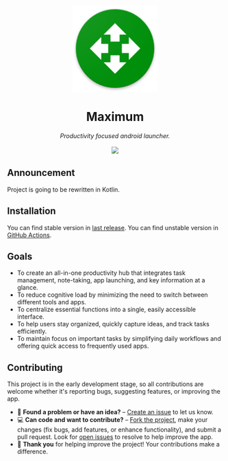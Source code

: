 <p align="center"><img src="https://raw.githubusercontent.com/orl0pl/maximum/refs/heads/master/android/app/src/main/res/mipmap-xxxhdpi/ic_launcher.png" width="200">
<h1 align="center">Maximum</h1>
<p align="center">
<i>Productivity focused android launcher.</i><br><br>
<a href="https://github.com/orl0pl/maximum/actions/workflows/main.yml"><img src="https://github.com/orl0pl/maximum/actions/workflows/main.yml/badge.svg" width="200"></a>
</p>

</p>

## Announcement

Project is going to be rewritten in Kotlin.

## Installation

You can find stable version in [last release](https://github.com/orl0pl/maximum/releases/latest). You can find unstable version in [GitHub Actions](https://github.com/orl0pl/maximum/actions).

## Goals

- To create an all-in-one productivity hub that integrates task management, note-taking, app launching, and key information at a glance.
- To reduce cognitive load by minimizing the need to switch between different tools and apps.
- To centralize essential functions into a single, easily accessible interface.
- To help users stay organized, quickly capture ideas, and track tasks efficiently.
- To maintain focus on important tasks by simplifying daily workflows and offering quick access to frequently used apps.

## Contributing

This project is in the early development stage, so all contributions are welcome whether it's reporting bugs, suggesting features, or improving the app.

- 🤔 **Found a problem or have an idea?** – [Create an issue](https://github.com/orl0pl/maximum/issues/new) to let us know.
- 💻 **Can code and want to contribute?** – [Fork the project](https://github.com/orl0pl/maximum/fork), make your changes (fix bugs, add features, or enhance functionality), and submit a pull request. Look for [open issues](https://github.com/orl0pl/maximum/issues) to resolve to help improve the app.
- 🙏 **Thank you** for helping improve the project! Your contributions make a difference.
